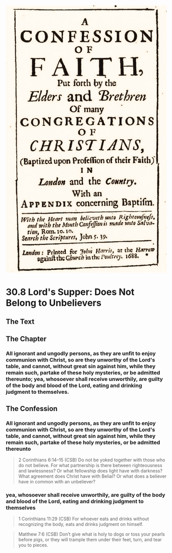 <img class="intro-right" src="art-1689.png">

# 30.8 Lord's Supper: Does Not Belong to Unbelievers

## The Text

## The Chapter

### All ignorant and ungodly persons, as they are unfit to enjoy communion with Christ, so are they unworthy of the Lord's table, and cannot, without great sin against him, while they remain such, partake of these holy mysteries, or be admitted thereunto; yea, whosoever shall receive unworthily, are guilty of the body and blood of the Lord, eating and drinking judgment to themselves.

## The Confession

### All ignorant and ungodly persons, as they are unfit to enjoy communion with Christ, so are they unworthy of the Lord's table, and cannot, without great sin against him, while they remain such, partake of these holy mysteries, or be admitted thereunto

>2 Corinthians 6:14–15 (CSB) Do not be yoked together with those who do not believe. For what partnership is there between righteousness and lawlessness? Or what fellowship does light have with darkness? What agreement does Christ have with Belial? Or what does a believer have in common with an unbeliever?

### yea, whosoever shall receive unworthily, are guilty of the body and blood of the Lord, eating and drinking judgment to themselves

>1 Corinthians 11:29 (CSB) For whoever eats and drinks without recognizing the body, eats and drinks judgment on himself.

>Matthew 7:6 (CSB) Don’t give what is holy to dogs or toss your pearls before pigs, or they will trample them under their feet, turn, and tear you to pieces.

